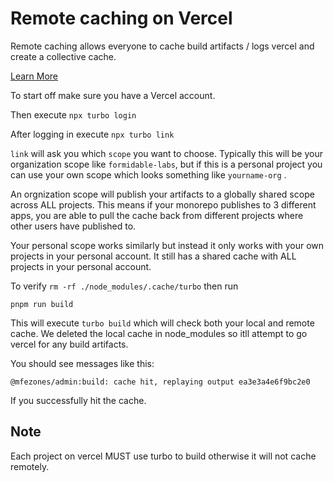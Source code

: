 # Remote caching on Vercel

Remote caching allows everyone to cache build artifacts / logs vercel and create a collective cache.

[Learn More](https://turborepo.org/docs/core-concepts/remote-caching)

To start off make sure you have a Vercel account.

Then execute `npx turbo login`

After logging in execute `npx turbo link`

`link` will ask you which `scope` you want to choose. Typically this will be your organization scope like `formidable-labs`, but if this is a personal project you can use your own scope which looks something like `yourname-org` .

An orgnization scope will publish your artifacts to a globally shared scope across ALL projects. This means if your monorepo publishes to 3 different apps, you are able to pull the cache back from different projects where other users have published to.

Your personal scope works similarly but instead it only works with your own projects in your personal account. It still has a shared cache with ALL projects in your personal account.

To verify `rm -rf ./node_modules/.cache/turbo` then run

`pnpm run build`

This will execute `turbo build` which will check both your local and remote cache. We deleted the local cache in node_modules so itll attempt to go vercel for any build artifacts.

You should see messages like this:

`@mfezones/admin:build: cache hit, replaying output ea3e3a4e6f9bc2e0`

If you successfully hit the cache.

## Note

Each project on vercel MUST use turbo to build otherwise it will not cache remotely.
